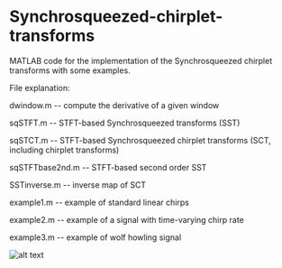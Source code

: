 # Synchrosqueezed-chirplet-transforms
MATLAB code for the implementation of the Synchrosqueezed chirplet transforms with some examples.

File explanation:

dwindow.m -- compute the derivative of a given window

sqSTFT.m -- STFT-based Synchrosqueezed transforms (SST)

sqSTCT.m -- STFT-based Synchrosqueezed chirplet transforms (SCT, including chirplet transforms)

sqSTFTbase2nd.m -- STFT-based second order SST

SSTinverse.m -- inverse map of SCT

example1.m -- example of standard linear chirps

example2.m -- example of a signal with time-varying chirp rate

example3.m -- example of wolf howling signal

![alt text](https://github.com/ziyuchen7/Synchrosqueezed-chirplet-transforms/edit/main/example1-CT3Dview.gif)
